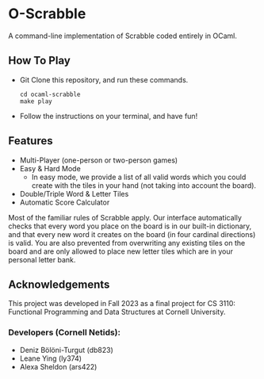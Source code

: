 # O-Scrabble
A command-line implementation of Scrabble coded entirely in OCaml.

## How To Play
- Git Clone this repository, and run these commands.

  ```
  cd ocaml-scrabble
  make play
  ```
- Follow the instructions on your terminal, and have fun!

## Features
- Multi-Player (one-person or two-person games)
- Easy & Hard Mode
  - In easy mode, we provide a list of all valid words which you could create with the tiles in your hand (not taking into account the board).
- Double/Triple Word & Letter Tiles
- Automatic Score Calculator

Most of the familiar rules of Scrabble apply. Our interface automatically checks that every word you place on the board is in our built-in dictionary, and that every new word it creates on the board (in four cardinal directions) is valid. You are also prevented from overwriting any existing tiles on the board and are only allowed to place new letter tiles which are in your personal letter bank.


## Acknowledgements
This project was developed in Fall 2023 as a final project for CS 3110: Functional Programming and Data Structures at Cornell University.

### Developers (Cornell Netids):
- Deniz B&ouml;l&ouml;ni-Turgut (db823)
- Leane Ying (ly374)
- Alexa Sheldon (ars422)
